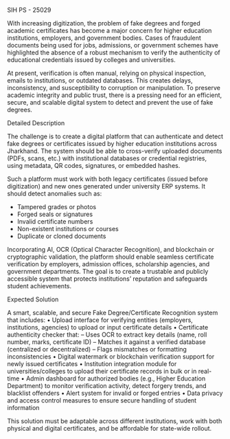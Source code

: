 SIH PS - 25029


With increasing digitization, the problem of fake degrees and forged academic certificates has become a major concern for higher education institutions, employers, and government bodies. Cases of fraudulent documents being used for jobs, admissions, or government schemes have highlighted the absence of a robust mechanism to verify the authenticity of educational credentials issued by colleges and universities.

At present, verification is often manual, relying on physical inspection, emails to institutions, or outdated databases. This creates delays, inconsistency, and susceptibility to corruption or manipulation. To preserve academic integrity and public trust, there is a pressing need for an efficient, secure, and scalable digital system to detect and prevent the use of fake degrees.

Detailed Description

The challenge is to create a digital platform that can authenticate and detect fake degrees or certificates issued by higher education institutions across Jharkhand. The system should be able to cross-verify uploaded documents (PDFs, scans, etc.) with institutional databases or credential registries, using metadata, QR codes, signatures, or embedded hashes.

Such a platform must work with both legacy certificates (issued before digitization) and new ones generated under university ERP systems. It should detect anomalies such as:
- Tampered grades or photos
- Forged seals or signatures
- Invalid certificate numbers
- Non-existent institutions or courses
- Duplicate or cloned documents

Incorporating AI, OCR (Optical Character Recognition), and blockchain or cryptographic validation, the platform should enable seamless certificate verification by employers, admission offices, scholarship agencies, and government departments. The goal is to create a trustable and publicly accessible system that protects institutions’ reputation and safeguards student achievements.

Expected Solution

A smart, scalable, and secure Fake Degree/Certificate Recognition system that includes:
• Upload interface for verifying entities (employers, institutions, agencies) to upload or input certificate details
• Certificate authenticity checker that:
   – Uses OCR to extract key details (name, roll number, marks, certificate ID)
   – Matches it against a verified database (centralized or decentralized)
   – Flags mismatches or formatting inconsistencies
• Digital watermark or blockchain verification support for newly issued certificates
• Institution integration module for universities/colleges to upload their certificate records in bulk or in real-time
• Admin dashboard for authorized bodies (e.g., Higher Education Department) to monitor verification activity, detect forgery trends, and blacklist offenders
• Alert system for invalid or forged entries
• Data privacy and access control measures to ensure secure handling of student information

This solution must be adaptable across different institutions, work with both physical and digital certificates, and be affordable for state-wide rollout.
